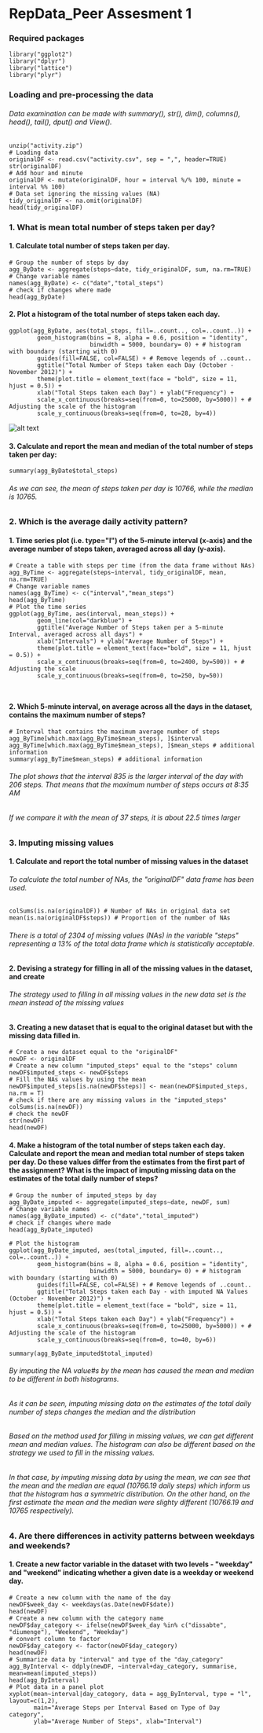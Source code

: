 # RepData_Peer Assesment 1

### Required packages

```{r library, message=FALSE, warning=FALSE}
library("ggplot2")
library("dplyr")
library("lattice")
library("plyr")
```

### Loading and pre-processing the data
###### *Data examination can be made with summary(), str(), dim(), columns(), head(), tail(), dput() and View().*

```{r original data frame}
unzip("activity.zip")
# Loading data
originalDF <- read.csv("activity.csv", sep = ",", header=TRUE)
str(originalDF)
# Add hour and minute
originalDF <- mutate(originalDF, hour = interval %/% 100, minute = interval %% 100)
# Data set ignoring the missing values (NA)
tidy_originalDF <- na.omit(originalDF) 
head(tidy_originalDF) 
```
### **1. What is mean total number of steps taken per day?**
#### **1.** Calculate total number of steps taken per day.
```{r total steps per day, echo=TRUE}
# Group the number of steps by day
agg_ByDate <- aggregate(steps~date, tidy_originalDF, sum, na.rm=TRUE)
# Change variable names
names(agg_ByDate) <- c("date","total_steps")
# check if changes where made
head(agg_ByDate)
```
#### **2.** Plot a histogram of the total number of steps taken each day.

```{r plot total steps per day, echo=TRUE}
ggplot(agg_ByDate, aes(total_steps, fill=..count.., col=..count..)) +
        geom_histogram(bins = 8, alpha = 0.6, position = "identity", 
                       binwidth = 5000, boundary= 0) + # histogram with boundary (starting with 0) 
        guides(fill=FALSE, col=FALSE) + # Remove legends of ..count..
        ggtitle("Total Number of Steps taken each Day (October - November 2012)") +
        theme(plot.title = element_text(face = "bold", size = 11, hjust = 0.5)) +
        xlab("Total Steps taken each Day") + ylab("Frequency") + 
        scale_x_continuous(breaks=seq(from=0, to=25000, by=5000)) + # Adjusting the scale of the histogram
        scale_y_continuous(breaks=seq(from=0, to=28, by=4)) 
```
![alt text](https://github.com/Trochillianne/RepData_PeerAssessment1/blob/master/Figures/Plot1.png)

#### **3.** Calculate and report the mean and median of the total number of steps taken per day:

```{r mean and median steps per Day}
summary(agg_ByDate$total_steps)
```
###### *As we can see, the mean of steps taken per day is 10766, while the median is 10765.*

### **2. Which is the average daily activity pattern?**
#### **1.** Time series plot (i.e. type="l") of the 5-minute interval (x-axis) and the average number of steps taken, averaged across all day (y-axis).

```{r average daily activity, echo=TRUE}
# Create a table with steps per time (from the data frame without NAs)
agg_ByTime <- aggregate(steps~interval, tidy_originalDF, mean, na.rm=TRUE) 
# Change variable names
names(agg_ByTime) <- c("interval","mean_steps")
head(agg_ByTime)
# Plot the time series
ggplot(agg_ByTime, aes(interval, mean_steps)) + 
        geom_line(col="darkblue") +
        ggtitle("Average Number of Steps taken per a 5-minute Interval, averaged across all days") + 
        xlab("Intervals") + ylab("Average Number of Steps") + 
        theme(plot.title = element_text(face="bold", size = 11, hjust = 0.5)) +
        scale_x_continuous(breaks=seq(from=0, to=2400, by=500)) + # Adjusting the scale
        scale_y_continuous(breaks=seq(from=0, to=250, by=50)) 
        
        
```

#### **2.** Which 5-minute interval, on average across all the days in the dataset, contains the maximum number of steps?
```{r max val, echo=TRUE}
# Interval that contains the maximum average number of steps
agg_ByTime[which.max(agg_ByTime$mean_steps), ]$interval 
agg_ByTime[which.max(agg_ByTime$mean_steps), ]$mean_steps # additional information
summary(agg_ByTime$mean_steps) # additional information
```
###### *The plot shows that the interval 835 is the larger interval of the day with 206 steps. That means that the maximum number of steps occurs at 8:35 AM*
###### *If we compare it with the mean of 37 steps, it is about 22.5 times larger*

### **3. Imputing missing values**
#### **1.** Calculate and report the total number of missing values in the dataset
###### *To calculate the total number of NAs, the "originalDF" data frame has been used.*

```{r NA count, echo=TRUE}
colSums(is.na(originalDF)) # Number of NAs in original data set
mean(is.na(originalDF$steps)) # Proportion of the number of NAs
```
###### *There is a total of 2304 of missing values (NAs) in the variable "steps" representing a 13% of the total data frame which is statistically acceptable.*

#### **2.** Devising a strategy for filling in all of the missing values in the dataset, and create 
###### *The strategy used to filling in all missing values in the new data set is the mean instead of the missing values*

#### **3.** Creating a new dataset that is equal to the original dataset but with the missing data filled in.

```{r fill NA, echo=TRUE}
# Create a new dataset equal to the "originalDF"
newDF <- originalDF 
# Create a new column "imputed_steps" equal to the "steps" column
newDF$imputed_steps <- newDF$steps
# Fill the NAs values by using the mean
newDF$imputed_steps[is.na(newDF$steps)] <- mean(newDF$imputed_steps, na.rm = T)
# check if there are any missing values in the "imputed_steps"
colSums(is.na(newDF))
# check the newDF
str(newDF)
head(newDF) 

```
#### **4.** Make a histogram of the total number of steps taken each day. Calculate and report the mean and median total number of steps taken per day. Do these values differ from the estimates from the first part of the assignment? What is the impact of imputing missing data on the estimates of the total daily number of steps?

```{r total imputed_steps per day, echo=TRUE}
# Group the number of imputed_steps by day
agg_ByDate_imputed <- aggregate(imputed_steps~date, newDF, sum)
# Change variable names
names(agg_ByDate_imputed) <- c("date","total_imputed")
# check if changes where made
head(agg_ByDate_imputed)
```

```{r plot total imputed_steps, echo=TRUE}
# Plot the histogram
ggplot(agg_ByDate_imputed, aes(total_imputed, fill=..count.., col=..count..)) +
        geom_histogram(bins = 8, alpha = 0.6, position = "identity", 
                       binwidth = 5000, boundary= 0) + # histogram with boundary (starting with 0) 
        guides(fill=FALSE, col=FALSE) + # Remove legends of ..count..
        ggtitle("Total Steps taken each Day - with imputed NA Values (October - November 2012)") +
        theme(plot.title = element_text(face = "bold", size = 11, hjust = 0.5)) +
        xlab("Total Steps taken each Day") + ylab("Frequency") + 
        scale_x_continuous(breaks=seq(from=0, to=25000, by=5000)) + # Adjusting the scale of the histogram
        scale_y_continuous(breaks=seq(from=0, to=40, by=6)) 
```
```{r mean and median total_imputed, echo=TRUE}
summary(agg_ByDate_imputed$total_imputed)
```
###### *By imputing the NA value#s by the mean has caused the mean and median to be different in both histograms.*
###### *As it can be seen, imputing missing data on the estimates of the total daily number of steps changes the median and the distribution*
###### *Based on the method used for filling in missing values, we can get different mean and median values. The histogram can also be different based on the strategy we used to fill in the missing values.*
###### *In that case, by imputing missing data by using the mean, we can see that the mean and the median are equal (10766.19 daily steps) which inform us that the histogram has a symmetric distribution. On the other hand, on the first estimate the mean and the median were slighty different (10766.19 and 10765 respectively).*

### **4. Are there differences in activity patterns between weekdays and weekends?**
#### **1.** Create a new factor variable in the dataset with two levels - "weekday" and "weekend" indicating whether a given date is a weekday or weekend day.
```{r weekday and weekend, echo=TRUE}
# Create a new column with the name of the day
newDF$week_day <- weekdays(as.Date(newDF$date))
head(newDF)
# Create a new column with the category name 
newDF$day_category <- ifelse(newDF$week_day %in% c("dissabte", "diumenge"), "Weekend", "Weekday")
# convert column to factor
newDF$day_category <- factor(newDF$day_category)
head(newDF)
# Summarize data by "interval" and type of the "day_category"
agg_ByInterval <- ddply(newDF, ~interval+day_category, summarise, mean=mean(imputed_steps))
head(agg_ByInterval)
# Plot data in a panel plot
xyplot(mean~interval|day_category, data = agg_ByInterval, type = "l", layout=c(1,2), 
       main="Average Steps per Interval Based on Type of Day category", 
       ylab="Average Number of Steps", xlab="Interval")
```

